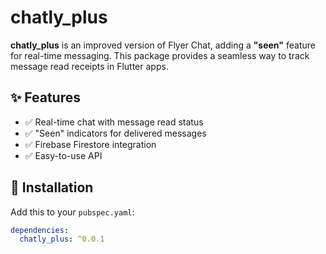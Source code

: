# chatly_plus

**chatly_plus** is an improved version of Flyer Chat, adding a **"seen"** feature for real-time messaging. This package provides a seamless way to track message read receipts in Flutter apps.

## ✨ Features
- ✅ Real-time chat with message read status  
- ✅ "Seen" indicators for delivered messages  
- ✅ Firebase Firestore integration  
- ✅ Easy-to-use API  

## 🚀 Installation
Add this to your `pubspec.yaml`:
```yaml
dependencies:
  chatly_plus: ^0.0.1
